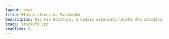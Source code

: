 ```yaml
---
layout: post
title: Własna strona na Facebooku
descritpion: Nic nie kosztuje, a będzie wspaniałą laurką dla zarządcy.
image: stock/fb.jpg
readTime: 5
---
```


